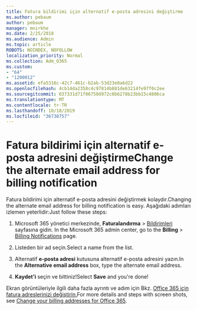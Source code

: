 ```yaml
---
title: Fatura bildirimi için alternatif e-posta adresini değiştirme
ms.author: pebaum
author: pebaum
manager: mnirkhe
ms.date: 2/25/2018
ms.audience: Admin
ms.topic: article
ROBOTS: NOINDEX, NOFOLLOW
localization_priority: Normal
ms.collection: Adm_O365
ms.custom:
- "64"
- "1200012"
ms.assetid: efa5316c-42c7-461c-b2ab-53d23e0a6d22
ms.openlocfilehash: 4cb14da2358c4c97814b881de63214fe97f0c2ee
ms.sourcegitcommit: 037331d71f06750d972c0b6278b23bb15c4806ca
ms.translationtype: MT
ms.contentlocale: tr-TR
ms.lasthandoff: 10/18/2019
ms.locfileid: "36738757"
---
```

# <a name="change-the-alternate-email-address-for-billing-notification"></a><span data-ttu-id="7d52b-102">Fatura bildirimi için alternatif e-posta adresini değiştirme</span><span class="sxs-lookup"><span data-stu-id="7d52b-102">Change the alternate email address for billing notification</span></span>

<span data-ttu-id="7d52b-103">Fatura bildirimi için alternatif e-posta adresini değiştirmek kolaydır.</span><span class="sxs-lookup"><span data-stu-id="7d52b-103">Changing the alternate email address for billing notification is easy.</span></span> <span data-ttu-id="7d52b-104">Aşağıdaki adımları izlemen yeterlidir:</span><span class="sxs-lookup"><span data-stu-id="7d52b-104">Just follow these steps:</span></span>
  
1. <span data-ttu-id="7d52b-105">Microsoft 365 yönetici merkezinde, **Faturalandırma** \> [Bildirimleri](https://go.microsoft.com/fwlink/p/?linkid=853212) sayfasına gidin.  </span><span class="sxs-lookup"><span data-stu-id="7d52b-105">In the Microsoft 365 admin center, go to the **Billing** \>  [Billing Notifications](https://go.microsoft.com/fwlink/p/?linkid=853212) page.</span></span>

2. <span data-ttu-id="7d52b-106">Listeden bir ad seçin.</span><span class="sxs-lookup"><span data-stu-id="7d52b-106">Select a name from the list.</span></span>

3. <span data-ttu-id="7d52b-107">Alternatif **e-posta adresi** kutusuna alternatif e-posta adresini yazın.</span><span class="sxs-lookup"><span data-stu-id="7d52b-107">In the **Alternative email address** box, type the alternate email address.</span></span>

4. <span data-ttu-id="7d52b-108">**Kaydet'i** seçin ve bittiniz!</span><span class="sxs-lookup"><span data-stu-id="7d52b-108">Select **Save** and you're done!</span></span>

<span data-ttu-id="7d52b-109">Ekran görüntüleriyle ilgili daha fazla ayrıntı ve adım için Bkz. [Office 365 için fatura adreslerinizi değiştirin.](https://docs.microsoft.com/office365/admin/subscriptions-and-billing/change-your-billing-addresses)</span><span class="sxs-lookup"><span data-stu-id="7d52b-109">For more details and steps with screen shots, see [Change your billing addresses for Office 365](https://docs.microsoft.com/office365/admin/subscriptions-and-billing/change-your-billing-addresses).</span></span>
  